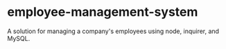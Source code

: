 # employee-management-system
A solution for managing a company's employees using node, inquirer, and MySQL.
